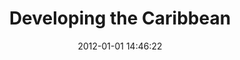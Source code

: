 ---
title: Developing the Caribbean
date: 2012-01-01 14:46:22
img: devca.png
thumb: devca-thumb.png
description: La inciativa hermana de Desarrollando América Latina, Desarrollando el Caribe es un evento que consiste de una Conferencia Open Data y el Código de Sprint. Se realizó en el período de 2 días, 26 a 27 de enero 2012 en los lugares en Jamaica, Trinidad y Tobago y la República Dominicana, con nodos virtuales que participan en Barbados y Cuba.
site_url: http://developingcaribbean.com
status: archivado
---